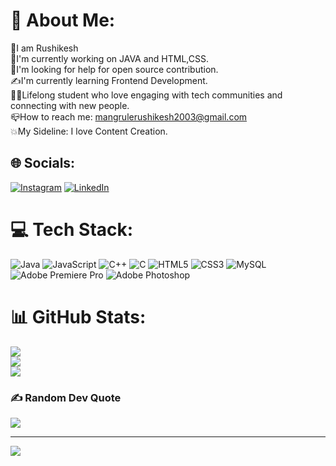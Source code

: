 # 💫 About Me:
🙋I am Rushikesh<br>🎯I'm currently working on JAVA and HTML,CSS.<br>🤝I'm looking for help for open source contribution.<br>✍️I'm currently learning Frontend Development.<br>👨‍💻Lifelong student who love engaging with tech  communities and connecting with new people.<br>📪How to reach me: mangrulerushikesh2003@gmail.com<br>💥My Sideline: I love Content Creation.<br>


## 🌐 Socials:
[![Instagram](https://img.shields.io/badge/Instagram-%23E4405F.svg?logo=Instagram&logoColor=white)](https://instagram.com/its_rushi_9) [![LinkedIn](https://img.shields.io/badge/LinkedIn-%230077B5.svg?logo=linkedin&logoColor=white)](https://linkedin.com/in/rushikesh-mangrule-1979b4275) 

# 💻 Tech Stack:
![Java](https://img.shields.io/badge/java-%23ED8B00.svg?style=for-the-badge&logo=java&logoColor=white) ![JavaScript](https://img.shields.io/badge/javascript-%23323330.svg?style=for-the-badge&logo=javascript&logoColor=%23F7DF1E) ![C++](https://img.shields.io/badge/c++-%2300599C.svg?style=for-the-badge&logo=c%2B%2B&logoColor=white) ![C](https://img.shields.io/badge/c-%2300599C.svg?style=for-the-badge&logo=c&logoColor=white) ![HTML5](https://img.shields.io/badge/html5-%23E34F26.svg?style=for-the-badge&logo=html5&logoColor=white) ![CSS3](https://img.shields.io/badge/css3-%231572B6.svg?style=for-the-badge&logo=css3&logoColor=white) ![MySQL](https://img.shields.io/badge/mysql-%2300f.svg?style=for-the-badge&logo=mysql&logoColor=white) ![Adobe Premiere Pro](https://img.shields.io/badge/Adobe%20Premiere%20Pro-9999FF.svg?style=for-the-badge&logo=Adobe%20Premiere%20Pro&logoColor=white) ![Adobe Photoshop](https://img.shields.io/badge/adobephotoshop-%2331A8FF.svg?style=for-the-badge&logo=adobephotoshop&logoColor=white)
# 📊 GitHub Stats:
![](https://github-readme-stats.vercel.app/api?username=rushikesh109&theme=dark&hide_border=true&include_all_commits=true&count_private=false)<br/>
![](https://github-readme-streak-stats.herokuapp.com/?user=rushikesh109&theme=dark&hide_border=true)<br/>
![](https://github-readme-stats.vercel.app/api/top-langs/?username=rushikesh109&theme=dark&hide_border=true&include_all_commits=true&count_private=false&layout=compact)

### ✍️ Random Dev Quote
![](https://quotes-github-readme.vercel.app/api?type=horizontal&theme=radical)

---
[![](https://visitcount.itsvg.in/api?id=rushikesh109&icon=0&color=0)](https://visitcount.itsvg.in)

<!-- Proudly created with GPRM ( https://gprm.itsvg.in ) -->
